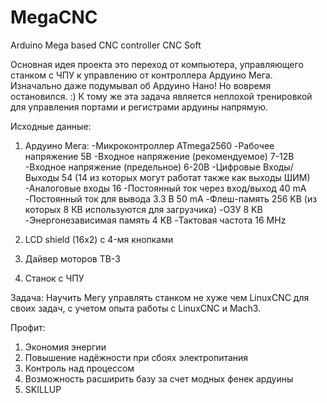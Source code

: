# MegaCNC
Arduino Mega based CNC controller
CNC
Soft

Основная идея проекта это переход от компьютера, управляющего станком с ЧПУ к управлению от контроллера Ардуино Мега.
Изначально даже подумывал об Ардуино Нано! Но вовремя остановился. :)
К тому же эта задача является неплохой тренировкой для управления портами и регистрами ардуины напрямую.

Исходные данные:
1. Ардуино Мега:
    -Микроконтроллер	ATmega2560
    -Рабочее напряжение	5В
    -Входное напряжение (рекомендуемое)	7-12В
    -Входное напряжение (предельное)	6-20В
    -Цифровые Входы/Выходы	54  (14 из которых могут работат также как выходы ШИМ)
    -Аналоговые входы	16
    -Постоянный ток через вход/выход   	40 mA
    -Постоянный ток для вывода 3.3 В	50 mA
    -Флеш-память	256 KB  (из которых 8 КB используются для загрузчика)
    -ОЗУ	8 KB
    -Энергонезависимая память	4 KB
    -Тактовая частота	16 MHz

2. LCD shield (16x2) c 4-мя кнопками
3. Дайвер моторов TB-3
4. Станок с ЧПУ

Задача:
  Научить Мегу управлять станком не хуже чем LinuxCNC для своих задач, с учетом опыта работы с LinuxCNC и Mach3.
  
Профит: 
  1. Экономия энергии
  2. Повышение надёжности при сбоях электропитания
  3. Контроль над процессом
  4. Возможность расширить базу за счет модных фенек ардуины 
  4. SKILLUP


